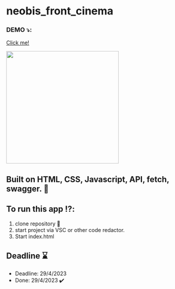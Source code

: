 # neobis_front_cinema


### DEMO :arrow_heading_down::
 [Click me!]( https://katyakan.github.io/neobis_front_cinema/)


[<img  height="300em" src="https://user-images.githubusercontent.com/106536102/235302152-4a2626c7-07c1-4ccb-af1f-10282e4ec8b3.gif" />][site]

## Built on HTML, CSS, Javascript, API, fetch, swagger. :hammer: 

## To run this app :interrobang::
1. clone repository :floppy_disk:
2. start project via VSC or other code redactor.
3. Start index.html 

## Deadline :hourglass:

- Deadline: 29/4/2023
 - Done: 29/4/2023 :heavy_check_mark:
 
 
 
 
 
 [site]: https://katyakan.github.io/neobis_front_cinema/
